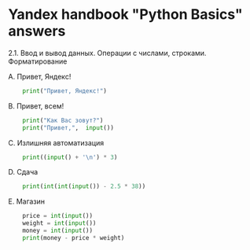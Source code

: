# Yandex handbook "Python Basics" answers

2.1. Ввод и вывод данных. Операции с числами, строками. Форматирование

A. Привет, Яндекс!
```python
    print("Привет, Яндекс!")    
```
B. Привет, всем!
```python
    print("Как Вас зовут?")
    print("Привет,",  input())
```
C. Излишняя автоматизация
```python
    print((input() + '\n') * 3)
```
D. Сдача
```python
    print(int(int(input()) - 2.5 * 38))
```
E. Магазин
```python
    price = int(input())
    weight = int(input())
    money = int(input())
    print(money - price * weight)
```
